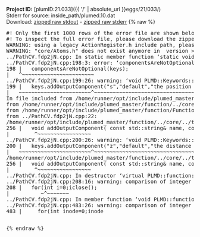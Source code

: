**Project ID:** [plumID:21.033]({{ '/' | absolute_url }}eggs/21/033/)  
Stderr for source:  inside_path/plumed.10.dat   
Download: [zipped raw stdout](plumed.10.dat.plumed_master.stdout.txt.zip) - [zipped raw stderr](plumed.10.dat.plumed_master.stderr.txt.zip) 
{% raw %}
<pre>
#! Only the first 1000 rows of the error file are shown below
#! To inspect the full error file, please download the zipped raw stderr file above
WARNING: using a legacy ActionRegister.h include path, please use <<#include "core/ActionRegister.h">>
WARNING: "core/Atoms.h" does not exist anymore in  version >=2.10, you should change your code.
../PathCV.fdp2jN.cpp: In static member function ‘static void PLMD::function::PathCV::registerKeywords(PLMD::Keywords&)’:
../PathCV.fdp2jN.cpp:198:3: error: ‘componentsAreNotOptional’ was not declared in this scope
198 |   componentsAreNotOptional(keys);
|   ^~~~~~~~~~~~~~~~~~~~~~~~
../PathCV.fdp2jN.cpp:199:26: warning: ‘void PLMD::Keywords::addOutputComponent(const std::string&, const std::string&, const std::string&)’ is deprecated: Use addOutputComponent with four argument and specify valid types for value from scalar/vector/matrix/grid [-Wdeprecated-declarations]
199 |   keys.addOutputComponent("s","default","the position on the path");
|   ~~~~~~~~~~~~~~~~~~~~~~~^~~~~~~~~~~~~~~~~~~~~~~~~~~~~~~~~~~~~~~~~~
In file included from /home/runner/opt/include/plumed_master/function/../core/Action.h:27,
from /home/runner/opt/include/plumed_master/function/../core/ActionWithValue.h:25,
from /home/runner/opt/include/plumed_master/function/Function.h:25,
from ../PathCV.fdp2jN.cpp:22:
/home/runner/opt/include/plumed_master/function/../core/../tools/Keywords.h:256:8: note: declared here
256 |   void addOutputComponent( const std::string& name, const std::string& key, const std::string& descr );
|        ^~~~~~~~~~~~~~~~~~
../PathCV.fdp2jN.cpp:200:26: warning: ‘void PLMD::Keywords::addOutputComponent(const std::string&, const std::string&, const std::string&)’ is deprecated: Use addOutputComponent with four argument and specify valid types for value from scalar/vector/matrix/grid [-Wdeprecated-declarations]
200 |   keys.addOutputComponent("z","default","the distance from the path");
|   ~~~~~~~~~~~~~~~~~~~~~~~^~~~~~~~~~~~~~~~~~~~~~~~~~~~~~~~~~~~~~~~~~~~
/home/runner/opt/include/plumed_master/function/../core/../tools/Keywords.h:256:8: note: declared here
256 |   void addOutputComponent( const std::string& name, const std::string& key, const std::string& descr );
|        ^~~~~~~~~~~~~~~~~~
../PathCV.fdp2jN.cpp: In destructor ‘virtual PLMD::function::PathCV::~PathCV()’:
../PathCV.fdp2jN.cpp:208:16: warning: comparison of integer expressions of different signedness: ‘int’ and ‘unsigned int’ [-Wsign-compare]
208 |   for(int i=0;i<mw_n_;++i){
|               ~^~~~~~
../PathCV.fdp2jN.cpp: In constructor ‘PLMD::function::PathCV::PathCV(const PLMD::ActionOptions&)’:
../PathCV.fdp2jN.cpp:236:16: warning: comparison of integer expressions of different signedness: ‘int’ and ‘unsigned int’ [-Wsign-compare]
236 |   for(int i=0;i<mw_n_;++i){
|               ~^~~~~~
../PathCV.fdp2jN.cpp:259:11: warning: comparison of integer expressions of different signedness: ‘int’ and ‘unsigned int’ [-Wsign-compare]
259 |       if(i==mw_id_) ifiles[i]->close();
|          ~^~~~~~~~
../PathCV.fdp2jN.cpp: In member function ‘void PLMD::function::PathCV::generatePath()’:
../PathCV.fdp2jN.cpp:483:26: warning: comparison of integer expressions of different signedness: ‘int’ and ‘unsigned int’ [-Wsign-compare]
483 |     for(int inode=0;inode<nnodes;inode++){
|                     ~~~~~^~~~~~~
../PathCV.fdp2jN.cpp: In member function ‘void PLMD::function::PathCV::readMultipleWalkers()’:
../PathCV.fdp2jN.cpp:941:16: warning: comparison of integer expressions of different signedness: ‘int’ and ‘unsigned int’ [-Wsign-compare]
941 |   for(int i=0;i<mw_n_;++i){
|               ~^~~~~~
../PathCV.fdp2jN.cpp:942:9: warning: comparison of integer expressions of different signedness: ‘int’ and ‘unsigned int’ [-Wsign-compare]
942 |     if(i==mw_id_) continue;
|        ~^~~~~~~~
../PathCV.fdp2jN.cpp:957:5: error: invalid use of incomplete type ‘class PLMD::Communicator’
957 |     comm.Barrier();
|     ^~~~
In file included from /home/runner/opt/include/plumed_master/function/../core/../tools/OFile.h:25,
from /home/runner/opt/include/plumed_master/function/../core/../tools/Log.h:25,
from /home/runner/opt/include/plumed_master/function/../core/Action.h:30:
/home/runner/opt/include/plumed_master/function/../core/../tools/FileBase.h:29:7: note: forward declaration of ‘class PLMD::Communicator’
29 | class Communicator;
|       ^~~~~~~~~~~~
../PathCV.fdp2jN.cpp:958:5: error: invalid use of incomplete type ‘class PLMD::Communicator’
958 |     multi_sim_comm.Barrier();
|     ^~~~~~~~~~~~~~
/home/runner/opt/include/plumed_master/function/../core/../tools/FileBase.h:29:7: note: forward declaration of ‘class PLMD::Communicator’
29 | class Communicator;
|       ^~~~~~~~~~~~
terminate called after throwing an instance of 'PLMD::Plumed::ExceptionError'
what():
(core/PlumedMain.cpp:1499) void PLMD::PlumedMain::load(const std::string&)
An error happened while executing command env PLUMED_ROOT='/home/runner/opt/lib/plumed_master' PLUMED_VERSION='2.11.0-dev' PLUMED_HTMLDIR='/home/runner/opt/share/doc/plumed_master' PLUMED_INCLUDEDIR='/home/runner/opt/include' PLUMED_PROGRAM_NAME='plumed_master' PLUMED_IS_INSTALLED='yes' "/home/runner/opt/lib/plumed_master"/scripts/mklib.sh -n -o ./../PathCV.2.11.0-dev.so ../PathCV.cpp

[fv-az1947-39:09465] *** Process received signal ***
[fv-az1947-39:09465] Signal: Aborted (6)
[fv-az1947-39:09465] Signal code:  (-6)
[fv-az1947-39:09465] [ 0] /lib/x86_64-linux-gnu/libc.so.6(+0x45330)[0x7feecd445330]
[fv-az1947-39:09465] [ 1] /lib/x86_64-linux-gnu/libc.so.6(pthread_kill+0x11c)[0x7feecd49eb2c]
[fv-az1947-39:09465] [ 2] /lib/x86_64-linux-gnu/libc.so.6(gsignal+0x1e)[0x7feecd44527e]
[fv-az1947-39:09465] [ 3] /lib/x86_64-linux-gnu/libc.so.6(abort+0xdf)[0x7feecd4288ff]
[fv-az1947-39:09465] [ 4] /lib/x86_64-linux-gnu/libstdc++.so.6(+0xa5ff5)[0x7feecd8a5ff5]
[fv-az1947-39:09465] [ 5] /lib/x86_64-linux-gnu/libstdc++.so.6(+0xbb0da)[0x7feecd8bb0da]
[fv-az1947-39:09465] [ 6] /lib/x86_64-linux-gnu/libstdc++.so.6(_ZSt10unexpectedv+0x0)[0x7feecd8a5a55]
[fv-az1947-39:09465] [ 7] /lib/x86_64-linux-gnu/libstdc++.so.6(+0xa5a6f)[0x7feecd8a5a6f]
[fv-az1947-39:09465] [ 8] plumed_master(+0x146dd)[0x56143a6916dd]
[fv-az1947-39:09465] [ 9] /lib/x86_64-linux-gnu/libc.so.6(+0x2a1ca)[0x7feecd42a1ca]
[fv-az1947-39:09465] [10] /lib/x86_64-linux-gnu/libc.so.6(__libc_start_main+0x8b)[0x7feecd42a28b]
[fv-az1947-39:09465] [11] plumed_master(+0x15365)[0x56143a692365]
[fv-az1947-39:09465] *** End of error message ***
</pre>
{% endraw %}
